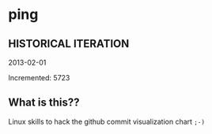 # ping

## HISTORICAL ITERATION
2013-02-01

Incremented: 5723

## What is this?? 
Linux skills to hack the github commit visualization chart `;-)`
